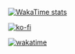 [![WakaTime stats](https://github-readme-stats.vercel.app/api/wakatime?username=Hazzer&theme=vision-friendly-dark)](https://wakatime.com/@Hazzer)

[![ko-fi](https://ko-fi.com/img/githubbutton_sm.svg)](https://ko-fi.com/L3L41NN4E)

[![wakatime](https://wakatime.com/badge/user/018f0778-04d1-4f24-b6e1-35f1710d6c05.svg)](https://wakatime.com/@018f0778-04d1-4f24-b6e1-35f1710d6c05)
